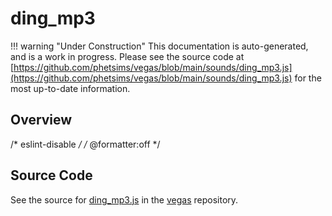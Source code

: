 # ding_mp3

!!! warning "Under Construction"
    This documentation is auto-generated, and is a work in progress. Please see the source code at
    [https://github.com/phetsims/vegas/blob/main/sounds/ding_mp3.js](https://github.com/phetsims/vegas/blob/main/sounds/ding_mp3.js) for the most up-to-date information.

## Overview

/* eslint-disable */
/* @formatter:off */



## Source Code

See the source for [ding_mp3.js](https://github.com/phetsims/vegas/blob/main/sounds/ding_mp3.js) in the [vegas](https://github.com/phetsims/vegas) repository.
